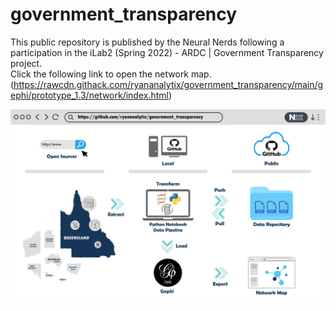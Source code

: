 # government_transparency
This public repository is published by the Neural Nerds following a participation in the iLab2 (Spring 2022) - ARDC | Government Transparency project. \
Click the following link to open the network map.
(https://rawcdn.githack.com/ryananalytix/government_transparency/main/gephi/prototype_1.3/network/index.html)

![alt text](https://github.com/ryananalytix/government_transparency/blob/main/NN_project_overview.png?raw=true)
